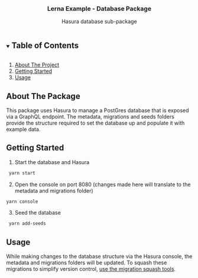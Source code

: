 
<br />
<p align="center">
  <!-- <a href="https://github.com/github_username/repo_name">
    <img src="images/logo.png" alt="Logo" width="80" height="80">
  </a> -->

  <h3 align="center">Lerna Example - Database Package</h3>

  <p align="center">
    Hasura database sub-package
  </p>
</p>



<!-- TABLE OF CONTENTS -->
<details open="open">
  <summary><h2 style="display: inline-block">Table of Contents</h2></summary>
  <ol>
    <li>
      <a href="#about-the-project">About The Project</a>
    </li>
    <li>
      <a href="#getting-started">Getting Started</a>
    </li>
    <li><a href="#usage">Usage</a></li>
  </ol>
</details>



<!-- ABOUT THE PROJECT -->
## About The Package

This package uses Hasura to manage a PostGres database that is exposed via a GraphQL endpoint. The metadata, migrations and seeds folders provide the structure required to set the database up and populate it with example data.


<!-- GETTING STARTED -->
## Getting Started


1. Start the database and Hasura
   
  ```sh
   yarn start
  ```

2. Open the console on port 8080 (changes made here will translate to the metadata and migrations folder)
   
  ```sh
  yarn console
  ```

3. Seed the database
   
  ```sh
   yarn add-seeds
  ```


<!-- USAGE EXAMPLES -->
## Usage

While making changes to the database structure via the Hasura console, the metadata and migrations folders will be updated. To squash these migrations to simplify version control, [use the migration squash tools](https://hasura.io/docs/1.0/graphql/core/hasura-cli/hasura_migrate_squash.html).